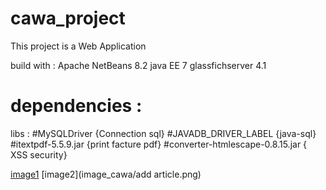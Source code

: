 # cawa_project
This project is a Web Application

build with : 
Apache NetBeans 8.2
java EE 7
glassfichserver 4.1
# dependencies :
libs :  #MySQLDriver            {Connection sql}
        #JAVADB_DRIVER_LABEL    {java-sql}
        #itextpdf-5.5.9.jar     {print facture pdf}
        #converter-htmlescape-0.8.15.jar   { XSS security}

[image1](image_cawa/acciull.png)
[image2](image_cawa/add article.png)
